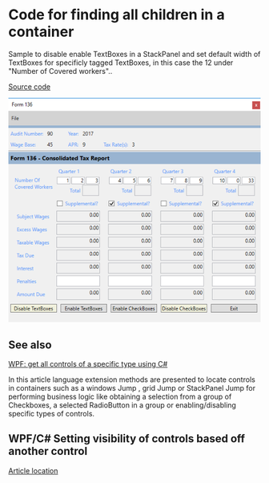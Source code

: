 # Code for finding all children in a container

Sample to disable enable TextBoxes in a StackPanel and set default width of TextBoxes for specificly tagged TextBoxes, in this case the 12 under "Number of Covered workers"..

[Source code](https://social.technet.microsoft.com/wiki/contents/articles/53438.wpf-get-all-controls-of-a-specific-type-c.aspx)

![ScreenShot](assets/136.png)

## See also 

[WPF: get all controls of a specific type using C#](https://social.technet.microsoft.com/wiki/contents/articles/53438.wpf-get-all-controls-of-a-specific-type-using-c.aspx)

In this article language extension methods are presented to locate controls in containers such as a windows Jump , grid Jump or StackPanel Jump for performing business logic like obtaining a selection from a group of Checkboxes, a selected RadioButton in a group or enabling/disabling specific types of controls.


## WPF/C# Setting visibility of controls based off another control
[Article location](https://social.technet.microsoft.com/wiki/contents/articles/53480.wpfc-setting-visibility-of-controls-based-off-another-control.aspx)

